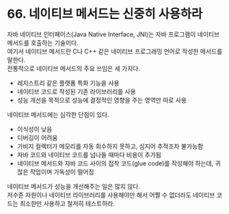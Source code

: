 # 66. 네이티브 메서드는 신중히 사용하라

자바 네이티브 인터페이스(Java Native Interface, JNI)는 자바 프로그램이 네이티브 메서드를 호출하는 기술이다.  
여기서 네이티브 메서드란 C나 C++ 같은 네이티브 프로그래밍 언어로 작성한 메서드를 말한다.  
전통적으로 네이티브 메서드의 주요 쓰임은 세 가지다.

- 레지스트리 같은 플랫폼 특화 기능을 사용
- 네이티브 코드로 작성된 기존 라이브러리를 사용
- 성능 개선을 목적으로 성능에 결정적인 영향을 주는 영역만 따로 사용

네이티브 메서드에는 심각한 단점이 있다.

- 이식성이 낮음
- 디버깅이 어려움
- 가비지 컬렉터가 메모리를 자동 회수하지 못하고, 심지어 추적조차 불가능함
- 자바 코드와 네이티브 코드를 넘나들 때마다 비용이 추가됨
- 네이티브 메서드와 자바 코드 사이의 접착 코드(glue code)를 작성해야 하는데, 귀찮은 작업이며 가독성이 떨어짐

네이티브 메서드가 성능을 개선해주는 일은 많지 않다.  
저수준 자원이나 네이티브 라이브러리를 사용해야만 해서 어쩔 수 없더라도 네이티브 코드는 최소한만 사용하고 철저히 테스트하라.
